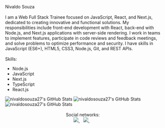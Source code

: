 <!DOCTYPE html>
<html lang="en">
<head>
  <meta charset="UTF-8">
  <meta name="viewport" content="width=device-width, initial-scale=1.0">
</head>
<body>
  <div id="titleContainer">
    <span id="title">Nivaldo Souza</span>
  </div>
  <br/>
  <div id="resumeContainer">
      <span id="resume">
        I am a Web Full Stack Trainee focused on JavaScript, React, and Next.js, dedicated to creating innovative and functional solutions. My responsibilities include front-end development with React, back-end with Node.js, and Next.js                         applications with server-side rendering. I work in teams to implement features, participate in code reviews and feedback meetings, and solve problems to optimize performance and security. I have skills in JavaScript (ES6+), HTML5, CSS3, Node.js,         Git, and REST APIs.
      <span>
  </div>
  <br/>
  <div id="skillsContainer">
    <span id="subtitleSkills">Skills:</span>
    <ul id="listExperience">
      <li>Node.js</li>
      <li>JavaScript</li>
      <li>Next.js</li>
      <li>TypeScript</li>
      <li>React.js</li>
    </ul>
  </div>
  <div>
    <div id="StatsContainer">
      <img id="stats" src="https://github-readme-stats.vercel.app/api?username=nivaldosouza27&theme=midnight-purple&show_icons=true&hide_border=true&count_private=true" alt="nivaldosouza27's GitHub Stats" />
      <img id="languages" src="https://github-readme-stats.vercel.app/api/top-langs/?username=nivaldosouza27&theme=midnight-purple&show_icons=true&hide_border=true&layout=compact" alt="nivaldosouza27's GitHub Stats" />
      <img id="contributions" src="https://github-readme-streak-stats.herokuapp.com/?user=nivaldosouza27&theme=midnight-purple&hide_border=true" alt="nivaldosouza27's GitHub Stats" />
    </div>
  </div>
  <br/>
  <div id="socialContainer" align=center>
    <span id="subtitleSocial">Social networks:</span>
    <div id="Sociallinks">
      <a id="linkedin" href="https://www.linkedin.com/in/nivaldo-de-souza-martins-a44221198/" target="_blank">
        <img src="https://img.shields.io/badge/linkedin-%230077B5.svg?&style=for-the-badge&logo=linkedin&logoColor=white" />
      </a>&nbsp;&nbsp;
      <a href="https://www.instagram.com/nivaldo.souzaa" target="_blank">
        <img src="https://img.shields.io/badge/instagram-%23E4405F.svg?&style=for-the-badge&logo=instagram&logoColor=white" />
      </a>&nbsp;&nbsp;
    </div>
  </div>
</body>
</html>
